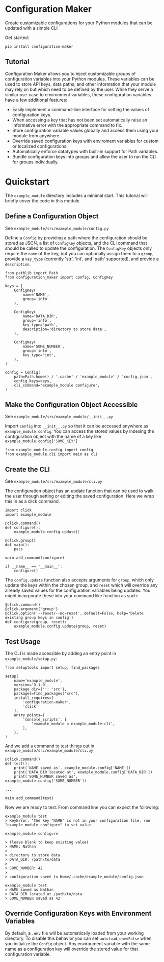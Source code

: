 # Configuration Maker
Create customizable configurations for your Python modules that can be updated with a simple CLI

Get started:

`pip install configuration-maker`

## Tutorial
Configuration Maker allows you to inject customizable groups of configuration variables into your Python modules.  These variables can be used to store API keys, data paths, and other information that your module may rely on but which need to be defined by the user.  While they serve a similar use-case to environment variables, these configuration variables have a few additional features:

- Easily implement a command-line interface for setting the values of configuration keys.
- When accessing a key that has not been set automatically raise an informative error with the appropriate command to fix.
- Store configuration variable values globally and access them using your module from anywhere.
- Override saved configuration keys with enviroment variables for custom or localized configurations.
- Automatically enforce datatypes with built-in support for Path variables.
- Bundle configuration keys into groups and allow the user to run the CLI for groups individually.

# Quickstart

The `example_module` directory includes a minimal start.  This tutorial will briefly cover the code in this module.

## Define a Configuration Object
See `example_module/src/example_module/config.py`

Define a `Config` by providing a path where the configuration should be stored as JSON, a list of `ConfigKey` objects, and the CLI command that should be called to update the configuration.  The `ConfigKey` objects only require the `name` of the key, but you can optionally assign them to a `group`, provide a `key_type` (currently 'str', 'int', and 'path' supported), and provide a `description`.

````
from pathlib import Path
from configuration_maker import Config, ConfigKey

keys = [
	ConfigKey(
		name='NAME',
		group='info'
	),

	ConfigKey(
		name='DATA_DIR',
		group='info',
		key_type='path',
		description='directory to store data',
	),

	ConfigKey(
		name='SOME_NUMBER',
		group='info',
		key_type='int',
	),
]

config = Config(
	path=Path.home() / '.cache' / 'example_module' / 'config.json',
	config_keys=keys,
	cli_command='example_module configure',
)
````

## Make the Configuration Object Accessible
See `example_module/src/example_module/__init__.py`

Import `config` into `__init__.py` so that it can be accessed anywhere as `example_module.config`.  You can access the stored values by indexing the configuration object with the name of a key like `example_module.config['SOME_KEY']`

````
from example_module.config import config
from example_module.cli import main as cli
````

## Create the CLI
See `example_module/src/example_module/cli.py`

The configuration object has an update function that can be used to walk the user through setting or editing the saved configuration.  Here we wrap this in as a click command.

````
import click
import example_module

@click.command()
def configure():
    example_module.config.update()

@click.group()
def main():
    pass

main.add_command(configure)

if __name__ == '__main__':
    configure()
````

The `config.update` function also accepts arguments for `group`, which only update the keys within the chosen group, and `reset` which will override any already saved values for the configuration variables being updates.  You might incorporate these into your command like function as such:

````
@click.command()
@click.argument('group')
@click.option('--reset/--no-reset', default=False, help='Delete existing group keys in config')
def configure(group, reset):
    example_module.config.update(group, reset)
````

## Test Usage

The CLI is made accessible by adding an entry point in `example_module/setup.py`:

````
from setuptools import setup, find_packages

setup(
	name='example_module',
	version='0.1.0',
	package_dir={'': 'src'},
	packages=find_packages('src'),
	install_requires=[
		'configuration-maker',
		'click'
	],
	entry_points={
		'console_scripts': [
			'example_module = example_module:cli',
		],
	},
)
````

And we add a command to test things out in `example_module/src/example_module/cli.py`

````
@click.command()
def test():
    print('NAME saved as', example_module.config['NAME'])
    print('DATA_DIR located at', example_module.config['DATA_DIR'])
    print('SOME_NUMBER saved as', example_module.config['SOME_NUMBER'])

...

main.add_command(test)
````

Now we are ready to test.  From command line you can expect the following:

````
example_module test
> KeyError: 'The key "NAME" is not in your configuration file, run "example_module configure" to set value.'

example_module configure

> (leave blank to keep existing value)
> NAME: Nathan
>
> directory to store data
> DATA_DIR: /path/to/data
>
> SOME_NUMBER: 42
>
> configuration saved to home/.cache/example_module/config.json

example_module test
> NAME saved as Nathan
> DATA_DIR located at /path/to/data
> SOME_NUMBER saved as 42
````

## Override Configuration Keys with Environment Variables
By default, a `.env` file will be automatically loaded from your working directory.  To disable this behavior you can set `autoload_env=False` when you initialize the `Config` object.  Any environment variable with the same name as a configuration key will override the stored value for that configuration variable.

